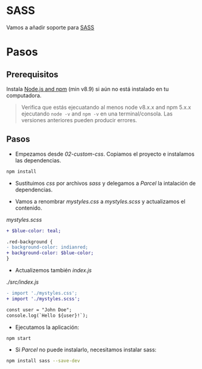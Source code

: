 # SASS

Vamos a añadir soporte para [SASS](https://sass-lang.com/)

# Pasos

## Prerequisitos

Instala [Node.js and npm](https://nodejs.org/en/) (min v8.9) si aún no está instalado en tu computadora.

> Verifica que estás ejecuatando al menos node v8.x.x and npm 5.x.x ejecutando `node -v` and `npm -v` en una terminal/consola. Las versiones anteriores pueden producir errores.

## Pasos

- Empezamos desde _02-custom-css_. Copiamos el proyecto e instalamos las dependencias.

```bash
npm install
```

- Sustituimos _css_ por archivos _sass_ y delegamos a _Parcel_ la intalación de dependencias.

- Vamos a renombrar _mystyles.css_ a _mystyles.scss_ y actualizamos el contenido.

_mystyles.scss_

```diff
+ $blue-color: teal;

.red-background {
- background-color: indianred;
+ background-color: $blue-color;
}
```

- Actualizemos también _index.js_

_./src/index.js_

```diff
- import './mystyles.css';
+ import './mystyles.scss';

const user = "John Doe";
console.log(`Hello ${user}!`);
```

- Ejecutamos la aplicación:

```bash
npm start
```

- Si *Parcel* no puede instalarlo, necesitamos instalar sass:

```bash
npm install sass --save-dev
```